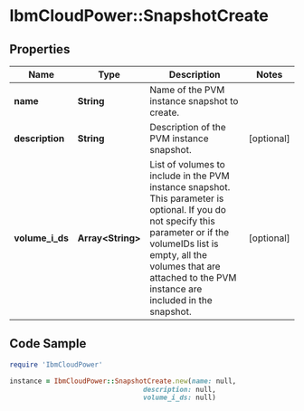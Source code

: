# IbmCloudPower::SnapshotCreate

## Properties

Name | Type | Description | Notes
------------ | ------------- | ------------- | -------------
**name** | **String** | Name of the PVM instance snapshot to create. | 
**description** | **String** | Description of the PVM instance snapshot. | [optional] 
**volume_i_ds** | **Array&lt;String&gt;** | List of volumes to include in the PVM instance snapshot. This parameter is optional. If you do not specify this parameter or if the volumeIDs list is empty, all the volumes that are attached to the PVM instance are included in the snapshot. | [optional] 

## Code Sample

```ruby
require 'IbmCloudPower'

instance = IbmCloudPower::SnapshotCreate.new(name: null,
                                 description: null,
                                 volume_i_ds: null)
```


